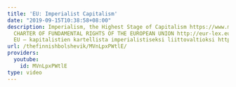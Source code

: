 ```yaml
---
title: 'EU: Imperialist Capitalism'
date: "2019-09-15T10:38:58+08:00"
description: Imperialism, the Highest Stage of Capitalism https://www.marxists.org/archive/lenin/works/1916/imp-hsc/ch07.htm
  CHARTER OF FUNDAMENTAL RIGHTS OF THE EUROPEAN UNION http://eur-lex.europa.eu/legal-content/EN/TXT/HTML/?uri=CELEX%3A12012P/TXT
  EU – kapitalistien kartellista imperialistiseksi liittovaltioksi https://www.ktpkom.fi/asiakirjat/eu-kapitalistien-kartellista-imperialistiseksi-liittovaltioksi/
url: /thefinnishbolshevik/MVnLpxPWtlE/
providers:
  youtube:
    id: MVnLpxPWtlE
type: video
---
```

